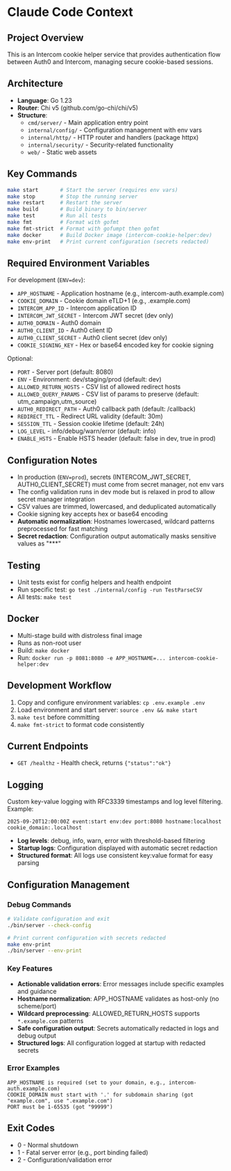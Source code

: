 # Claude Code Context

## Project Overview
This is an Intercom cookie helper service that provides authentication flow between Auth0 and Intercom, managing secure cookie-based sessions.

## Architecture
- **Language**: Go 1.23
- **Router**: Chi v5 (github.com/go-chi/chi/v5)
- **Structure**:
  - `cmd/server/` - Main application entry point
  - `internal/config/` - Configuration management with env vars
  - `internal/http/` - HTTP router and handlers (package httpx)
  - `internal/security/` - Security-related functionality
  - `web/` - Static web assets

## Key Commands
```bash
make start       # Start the server (requires env vars)
make stop        # Stop the running server
make restart     # Restart the server
make build       # Build binary to bin/server
make test        # Run all tests
make fmt         # Format with gofmt
make fmt-strict  # Format with gofumpt then gofmt
make docker      # Build Docker image (intercom-cookie-helper:dev)
make env-print   # Print current configuration (secrets redacted)
```

## Required Environment Variables
For development (`ENV=dev`):
- `APP_HOSTNAME` - Application hostname (e.g., intercom-auth.example.com)
- `COOKIE_DOMAIN` - Cookie domain eTLD+1 (e.g., .example.com)
- `INTERCOM_APP_ID` - Intercom application ID
- `INTERCOM_JWT_SECRET` - Intercom JWT secret (dev only)
- `AUTH0_DOMAIN` - Auth0 domain
- `AUTH0_CLIENT_ID` - Auth0 client ID
- `AUTH0_CLIENT_SECRET` - Auth0 client secret (dev only)
- `COOKIE_SIGNING_KEY` - Hex or base64 encoded key for cookie signing

Optional:
- `PORT` - Server port (default: 8080)
- `ENV` - Environment: dev/staging/prod (default: dev)
- `ALLOWED_RETURN_HOSTS` - CSV list of allowed redirect hosts
- `ALLOWED_QUERY_PARAMS` - CSV list of params to preserve (default: utm_campaign,utm_source)
- `AUTH0_REDIRECT_PATH` - Auth0 callback path (default: /callback)
- `REDIRECT_TTL` - Redirect URL validity (default: 30m)
- `SESSION_TTL` - Session cookie lifetime (default: 24h)
- `LOG_LEVEL` - info/debug/warn/error (default: info)
- `ENABLE_HSTS` - Enable HSTS header (default: false in dev, true in prod)

## Configuration Notes
- In production (`ENV=prod`), secrets (INTERCOM_JWT_SECRET, AUTH0_CLIENT_SECRET) must come from secret manager, not env vars
- The config validation runs in dev mode but is relaxed in prod to allow secret manager integration
- CSV values are trimmed, lowercased, and deduplicated automatically
- Cookie signing key accepts hex or base64 encoding
- **Automatic normalization**: Hostnames lowercased, wildcard patterns preprocessed for fast matching
- **Secret redaction**: Configuration output automatically masks sensitive values as "***"

## Testing
- Unit tests exist for config helpers and health endpoint
- Run specific test: `go test ./internal/config -run TestParseCSV`
- All tests: `make test`

## Docker
- Multi-stage build with distroless final image
- Runs as non-root user
- Build: `make docker`
- Run: `docker run -p 8081:8080 -e APP_HOSTNAME=... intercom-cookie-helper:dev`

## Development Workflow
1. Copy and configure environment variables: `cp .env.example .env`
2. Load environment and start server: `source .env && make start`
3. `make test` before committing
4. `make fmt-strict` to format code consistently

## Current Endpoints
- `GET /healthz` - Health check, returns `{"status":"ok"}`

## Logging
Custom key-value logging with RFC3339 timestamps and log level filtering. Example:
```
2025-09-20T12:00:00Z event:start env:dev port:8080 hostname:localhost cookie_domain:.localhost
```
- **Log levels**: debug, info, warn, error with threshold-based filtering
- **Startup logs**: Configuration displayed with automatic secret redaction
- **Structured format**: All logs use consistent key:value format for easy parsing

## Configuration Management

### Debug Commands
```bash
# Validate configuration and exit
./bin/server --check-config

# Print current configuration with secrets redacted
make env-print
./bin/server --env-print
```

### Key Features
- **Actionable validation errors**: Error messages include specific examples and guidance
- **Hostname normalization**: APP_HOSTNAME validates as host-only (no scheme/port)
- **Wildcard preprocessing**: ALLOWED_RETURN_HOSTS supports `*.example.com` patterns
- **Safe configuration output**: Secrets automatically redacted in logs and debug output
- **Structured logs**: All configuration logged at startup with redacted secrets

### Error Examples
```
APP_HOSTNAME is required (set to your domain, e.g., intercom-auth.example.com)
COOKIE_DOMAIN must start with '.' for subdomain sharing (got "example.com", use ".example.com")
PORT must be 1-65535 (got "99999")
```

## Exit Codes
- 0 - Normal shutdown
- 1 - Fatal server error (e.g., port binding failed)
- 2 - Configuration/validation error